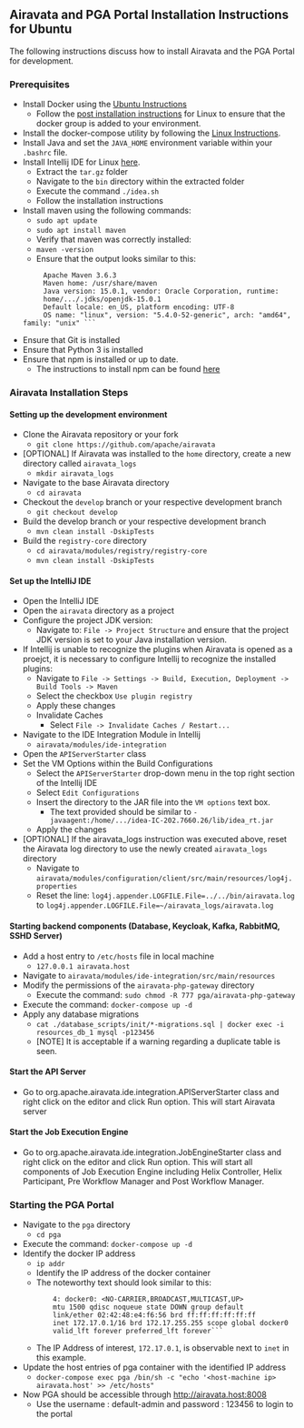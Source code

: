 ## Airavata and PGA Portal Installation Instructions for Ubuntu
The following instructions discuss how to install Airavata and the PGA Portal for development.

### Prerequisites
* Install Docker using the [Ubuntu Instructions](https://docs.docker.com/engine/install/ubuntu/)
    * Follow the [post installation instructions](https://docs.docker.com/engine/install/linux-postinstall/) for Linux to ensure that the docker group is added to your environment.
* Install the docker-compose utility by following the [Linux Instructions](https://docs.docker.com/compose/install/).
* Install Java and set the ```JAVA_HOME``` environment variable within your ```.bashrc``` file.
* Install Intellij IDE for Linux [here](https://www.jetbrains.com/idea/download/#section=linux).
    * Extract the ```tar.gz``` folder
    * Navigate to the ```bin``` directory within the extracted folder
    * Execute the command ```./idea.sh```
    * Follow the installation instructions
* Install maven using the following commands:
    * ```sudo apt update```
    * ```sudo apt install maven```
    * Verify that maven was correctly installed:
    * ```maven -version```
    * Ensure that the output looks similar to this:
    ```
         Apache Maven 3.6.3
         Maven home: /usr/share/maven
         Java version: 15.0.1, vendor: Oracle Corporation, runtime: 
         home/.../.jdks/openjdk-15.0.1
         Default locale: en_US, platform encoding: UTF-8
         OS name: "linux", version: "5.4.0-52-generic", arch: "amd64", family: "unix" ```
* Ensure that Git is installed
* Ensure that Python 3 is installed
* Ensure that npm is installed or up to date.
    * The instructions to install npm can be found [here](https://www.npmjs.com/get-npm)

### Airavata Installation Steps
#### Setting up the development environment
* Clone the Airavata repository or your fork
    * ```git clone https://github.com/apache/airavata```
* [OPTIONAL] If Airavata was installed to the `home` directory, create a new directory called ```airavata_logs```
    * ```mkdir airavata_logs```
* Navigate to the base Airavata directory
    * ```cd airavata```
* Checkout the ```develop``` branch or your respective development branch
    * ```git checkout develop```
* Build the develop branch or your respective development branch
    * ```mvn clean install -DskipTests```
* Build the ```registry-core``` directory
    * ```cd airavata/modules/registry/registry-core```
    * ```mvn clean install -DskipTests```

#### Set up the IntelliJ IDE
* Open the IntelliJ IDE
* Open the ```airavata``` directory as a project
* Configure the project JDK version:
    * Navigate to: ```File -> Project Structure``` and ensure that the project JDK version is set to your Java installation version.
* If Intellij is unable to recognize the plugins when Airavata is opened as a proejct, it is necessary to configure Intellij to recognize the installed plugins:
    * Navigate to ```File -> Settings -> Build, Execution, Deployment -> Build Tools -> Maven```
    * Select the checkbox ```Use plugin registry```
    * Apply these changes
    * Invalidate Caches
        * Select ```File -> Invalidate Caches / Restart...```
* Navigate to the IDE Integration Module in Intellij
    * ```airavata/modules/ide-integration```
* Open the ```APIServerStarter``` class
* Set the VM Options within the Build Configurations
    * Select the ```APIServerStarter``` drop-down menu in the top right section of the Intellij IDE
    * Select ```Edit Configurations```
    * Insert the directory to the JAR file into the ```VM options``` text box.
        * The text provided should be similar to ```-javaagent:/home/.../idea-IC-202.7660.26/lib/idea_rt.jar```
    * Apply the changes
* [OPTIONAL] If the airavata_logs instruction was executed above, reset the Airavata log directory to use the newly created ```airavata_logs``` directory
    * Navigate to ```airavata/modules/configuration/client/src/main/resources/log4j.properties```
    * Reset the line: ```log4j.appender.LOGFILE.File=../../bin/airavata.log``` to ```log4j.appender.LOGFILE.File=~/airavata_logs/airavata.log```

#### Starting backend components (Database, Keycloak, Kafka, RabbitMQ, SSHD Server)
* Add a host entry to ```/etc/hosts``` file in local machine
    * ```127.0.0.1 airavata.host```
* Navigate to ```airavata/modules/ide-integration/src/main/resources```
* Modify the permissions of the ```airavata-php-gateway``` directory
    * Execute the command: ```sudo chmod -R 777 pga/airavata-php-gateway```
* Execute the command: ```docker-compose up -d```
* Apply any database migrations
    * ```cat ./database_scripts/init/*-migrations.sql | docker exec -i resources_db_1 mysql -p123456```
    * [NOTE] It is acceptable if a warning regarding a duplicate table is seen.

#### Start the API Server
* Go to org.apache.airavata.ide.integration.APIServerStarter class and right click on the editor and click Run option. This will start Airavata server

#### Start the Job Execution Engine
* Go to org.apache.airavata.ide.integration.JobEngineStarter class and right click on the editor and click Run option. This will start all components of Job Execution Engine including Helix Controller, Helix Participant, Pre Workflow Manager and Post Workflow Manager.

### Starting the PGA Portal
* Navigate to the ```pga``` directory
    * ```cd pga```
* Execute the command: ```docker-compose up -d```
* Identify the docker IP address
    * ```ip addr```
    * Identify the IP address of the docker container
    * The noteworthy text should look similar to this:
        ```
            4: docker0: <NO-CARRIER,BROADCAST,MULTICAST,UP> 
            mtu 1500 qdisc noqueue state DOWN group default 
            link/ether 02:42:48:e4:f6:56 brd ff:ff:ff:ff:ff:ff
            inet 172.17.0.1/16 brd 172.17.255.255 scope global docker0
            valid_lft forever preferred_lft forever```
    * The IP Address of interest, ```172.17.0.1```, is observable next to ```inet``` in this example.
* Update the host entries of pga container with the identified IP address
    * ```docker-compose exec pga /bin/sh -c "echo '<host-machine ip> airavata.host' >> /etc/hosts"```
* Now PGA should be accessible through http://airavata.host:8008
    * Use the username : default-admin and password : 123456 to login to the portal
